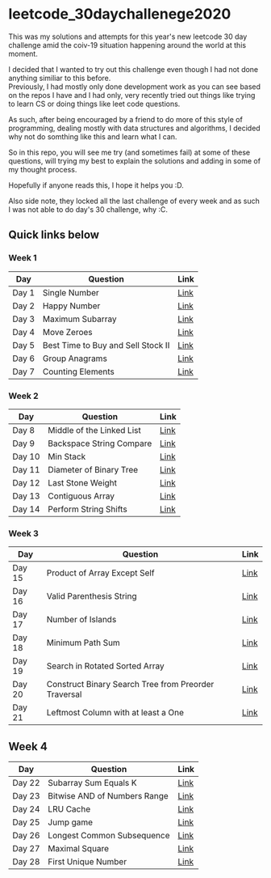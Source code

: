 # leetcode_30daychallenege2020

This was my solutions and attempts for this year's new leetcode 30 day challenge amid the coiv-19 situation happening around the world at this moment.  

I decided that I wanted to try out this challenge even though I had not done anything similiar to this before.  
Previously, I had mostly only done development work as you can see based on the repos I have and I had only, very recently tried out things like trying to learn CS or doing things like leet code questions.  

As such, after being encouraged by a friend to do more of this style of programming, dealing mostly with data structures and algorithms, I decided why not do somthing like this and learn what I can.  

So in this repo, you will see me try (and sometimes fail) at some of these questions, will trying my best to explain the solutions and adding in some of my thought process.  

Hopefully if anyone reads this, I hope it helps you :D.  

Also side note, they locked all the last challenge of every week and as such I was not able to do day's 30 challenge, why :C.  

## Quick links below

### Week 1
| Day   | Question | Link |
| ----- | -------- | ---- |
| Day 1 |Single Number | [Link](wk1/d1.md)|
| Day 2 | Happy Number| [Link](wk1/d2.md)|
| Day 3 | Maximum Subarray| [Link](wk1/d3.md)|
| Day 4 | Move Zeroes| [Link](wk1/d4.md)|
| Day 5 | Best Time to Buy and Sell Stock II| [Link](wk1/d5.md)|
| Day 6 | Group Anagrams| [Link](wk1/d6.md)|
| Day 7 | Counting Elements| [Link](wk1/d7.md)|

### Week 2

| Day   | Question | Link |
| ----- | -------- | ---- |
| Day 8 | Middle of the Linked List| [Link](wk1/d8.md)|
| Day 9 | Backspace String Compare| [Link](wk1/d9.md)|
| Day 10 | Min Stack| [Link](wk1/d10.md)|
| Day 11 | Diameter of Binary Tree| [Link](wk1/d11.md)|
| Day 12 | Last Stone Weight| [Link](wk1/d12.md)|
| Day 13 | Contiguous Array| [Link](wk1/d13.md)|
| Day 14 | Perform String Shifts| [Link](wk1/d14.md)|

### Week 3

| Day   | Question | Link |
| ----- | -------- | ---- |
| Day 15 | Product of Array Except Self| [Link](wk1/d15.md)|
| Day 16 | Valid Parenthesis String| [Link](wk1/d16.md)|
| Day 17 | Number of Islands| [Link](wk1/d17.md)|
| Day 18 | Minimum Path Sum| [Link](wk1/d18.md)|
| Day 19 | Search in Rotated Sorted Array| [Link](wk1/d19.md)|
| Day 20 | Construct Binary Search Tree from Preorder Traversal| [Link](wk1/d20.md)|
| Day 21 | Leftmost Column with at least a One| [Link](wk1/d21.md)|

## Week 4

| Day   | Question | Link |
| ----- | -------- | ---- |
| Day 22 | Subarray Sum Equals K| [Link](wk1/d22.md)|
| Day 23 | Bitwise AND of Numbers Range| [Link](wk1/d23.md)|
| Day 24 | LRU Cache| [Link](wk1/d24.md)|
| Day 25 | Jump game| [Link](wk1/d25.md)|
| Day 26 | Longest Common Subsequence| [Link](wk1/d26.md)|
| Day 27 | Maximal Square| [Link](wk1/d27.md)|
| Day 28 | First Unique Number| [Link](wk1/d28.md)|
